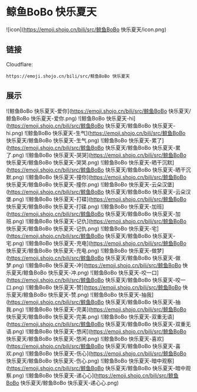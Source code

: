 # 鲸鱼BoBo 快乐夏天
![icon](https://emoji.shojo.cn/bili/src/鲸鱼BoBo 快乐夏天/icon.png)
## 链接
Cloudflare:
```
https://emoji.shojo.cn/bili/src/鲸鱼BoBo 快乐夏天
```
## 展示
![鲸鱼BoBo 快乐夏天-爱你](https://emoji.shojo.cn/bili/src/鲸鱼BoBo 快乐夏天/鲸鱼BoBo 快乐夏天-爱你.png)
![鲸鱼BoBo 快乐夏天-hi](https://emoji.shojo.cn/bili/src/鲸鱼BoBo 快乐夏天/鲸鱼BoBo 快乐夏天-hi.png)
![鲸鱼BoBo 快乐夏天-生气](https://emoji.shojo.cn/bili/src/鲸鱼BoBo 快乐夏天/鲸鱼BoBo 快乐夏天-生气.png)
![鲸鱼BoBo 快乐夏天-累了](https://emoji.shojo.cn/bili/src/鲸鱼BoBo 快乐夏天/鲸鱼BoBo 快乐夏天-累了.png)
![鲸鱼BoBo 快乐夏天-哭哭](https://emoji.shojo.cn/bili/src/鲸鱼BoBo 快乐夏天/鲸鱼BoBo 快乐夏天-哭哭.png)
![鲸鱼BoBo 快乐夏天-晒干沉默](https://emoji.shojo.cn/bili/src/鲸鱼BoBo 快乐夏天/鲸鱼BoBo 快乐夏天-晒干沉默.png)
![鲸鱼BoBo 快乐夏天-撞你](https://emoji.shojo.cn/bili/src/鲸鱼BoBo 快乐夏天/鲸鱼BoBo 快乐夏天-撞你.png)
![鲸鱼BoBo 快乐夏天-云朵汉堡](https://emoji.shojo.cn/bili/src/鲸鱼BoBo 快乐夏天/鲸鱼BoBo 快乐夏天-云朵汉堡.png)
![鲸鱼BoBo 快乐夏天-打碟](https://emoji.shojo.cn/bili/src/鲸鱼BoBo 快乐夏天/鲸鱼BoBo 快乐夏天-打碟.png)
![鲸鱼BoBo 快乐夏天-加班](https://emoji.shojo.cn/bili/src/鲸鱼BoBo 快乐夏天/鲸鱼BoBo 快乐夏天-加班.png)
![鲸鱼BoBo 快乐夏天-记仇](https://emoji.shojo.cn/bili/src/鲸鱼BoBo 快乐夏天/鲸鱼BoBo 快乐夏天-记仇.png)
![鲸鱼BoBo 快乐夏天-宅](https://emoji.shojo.cn/bili/src/鲸鱼BoBo 快乐夏天/鲸鱼BoBo 快乐夏天-宅.png)
![鲸鱼BoBo 快乐夏天-充电](https://emoji.shojo.cn/bili/src/鲸鱼BoBo 快乐夏天/鲸鱼BoBo 快乐夏天-充电.png)
![鲸鱼BoBo 快乐夏天-做梦](https://emoji.shojo.cn/bili/src/鲸鱼BoBo 快乐夏天/鲸鱼BoBo 快乐夏天-做梦.png)
![鲸鱼BoBo 快乐夏天-冲](https://emoji.shojo.cn/bili/src/鲸鱼BoBo 快乐夏天/鲸鱼BoBo 快乐夏天-冲.png)
![鲸鱼BoBo 快乐夏天-咬一口](https://emoji.shojo.cn/bili/src/鲸鱼BoBo 快乐夏天/鲸鱼BoBo 快乐夏天-咬一口.png)
![鲸鱼BoBo 快乐夏天-赞](https://emoji.shojo.cn/bili/src/鲸鱼BoBo 快乐夏天/鲸鱼BoBo 快乐夏天-赞.png)
![鲸鱼BoBo 快乐夏天-抽我](https://emoji.shojo.cn/bili/src/鲸鱼BoBo 快乐夏天/鲸鱼BoBo 快乐夏天-抽我.png)
![鲸鱼BoBo 快乐夏天-完美](https://emoji.shojo.cn/bili/src/鲸鱼BoBo 快乐夏天/鲸鱼BoBo 快乐夏天-完美.png)
![鲸鱼BoBo 快乐夏天-双重无语](https://emoji.shojo.cn/bili/src/鲸鱼BoBo 快乐夏天/鲸鱼BoBo 快乐夏天-双重无语.png)
![鲸鱼BoBo 快乐夏天-悠闲](https://emoji.shojo.cn/bili/src/鲸鱼BoBo 快乐夏天/鲸鱼BoBo 快乐夏天-悠闲.png)
![鲸鱼BoBo 快乐夏天-喜欢](https://emoji.shojo.cn/bili/src/鲸鱼BoBo 快乐夏天/鲸鱼BoBo 快乐夏天-喜欢.png)
![鲸鱼BoBo 快乐夏天-伤心](https://emoji.shojo.cn/bili/src/鲸鱼BoBo 快乐夏天/鲸鱼BoBo 快乐夏天-伤心.png)
![鲸鱼BoBo 快乐夏天-暗中观察](https://emoji.shojo.cn/bili/src/鲸鱼BoBo 快乐夏天/鲸鱼BoBo 快乐夏天-暗中观察.png)
![鲸鱼BoBo 快乐夏天-递心心](https://emoji.shojo.cn/bili/src/鲸鱼BoBo 快乐夏天/鲸鱼BoBo 快乐夏天-递心心.png)
